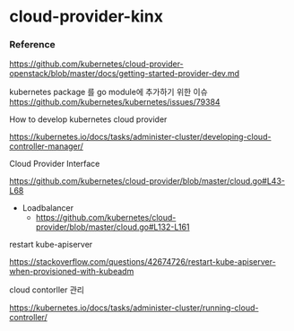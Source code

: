 # cloud-provider-kinx

### Reference

https://github.com/kubernetes/cloud-provider-openstack/blob/master/docs/getting-started-provider-dev.md

kubernetes package 를 go module에 추가하기 위한 이슈
https://github.com/kubernetes/kubernetes/issues/79384

How to develop kubernetes cloud provider

https://kubernetes.io/docs/tasks/administer-cluster/developing-cloud-controller-manager/

Cloud Provider Interface

https://github.com/kubernetes/cloud-provider/blob/master/cloud.go#L43-L68

- Loadbalancer
    - https://github.com/kubernetes/cloud-provider/blob/master/cloud.go#L132-L161

restart kube-apiserver

https://stackoverflow.com/questions/42674726/restart-kube-apiserver-when-provisioned-with-kubeadm


cloud contorller 관리

https://kubernetes.io/docs/tasks/administer-cluster/running-cloud-controller/
